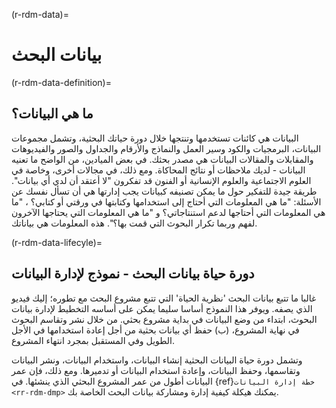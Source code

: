 (r-rdm-data)=
# بيانات البحث

(r-rdm-data-definition)=
## ما هي البيانات؟

البيانات هي كائنات تستخدمها وتنتجها خلال دورة حياتك البحثية، وتشمل مجموعات البيانات، البرمجيات والكود وسير العمل والنماذج والأرقام والجداول والصور والفيديوهات والمقابلات والمقالات البيانات هي مصدر بحثك. في بعض الميادين، من الواضح ما تعنيه البيانات - لديك ملاحظات أو نتائج المحاكاة. ومع ذلك، في مجالات أخرى، وخاصة في العلوم الاجتماعية والعلوم الإنسانية أو الفنون قد تفكرون "لا أعتقد أن لدي أي بيانات". طريقة جيدة للتفكير حول ما يمكن تصنيفه كبيانات يجب إدارتها هي أن تسأل نفسك عن الأسئلة: "ما هي المعلومات التي أحتاج إلى استخدامها وكتابتها في ورقتي أو كتابي؟ ، "ما هي المعلومات التي أحتاجها لدعم استنتاجاتي؟ و "ما هي المعلومات التي يحتاجها الآخرون لفهم وربما تكرار البحوث التي قمت بها؟". هذه المعلومات هي بياناتك.

(r-rdm-data-lifecyle)=
## دورة حياة بيانات البحث - نموذج لإدارة البيانات

غالبا ما تتبع بيانات البحث 'نظرية الحياة' التي تتبع مشروع البحث مع تطوره؛ إليك فيديو [](https://www.youtube.com/watch?v=-wjFMMQD3UA) الذي يصفه. ويوفر هذا النموذج أساسا سليما يمكن على أساسه التخطيط لإدارة بيانات البحوث، ابتداء من وضع البيانات في بداية مشروع بحثي. من خلال نشر وتقاسم البحوث في نهاية المشروع، (ب) حفظ أي بيانات بحثية من أجل إعادة استخدامها في الأجل الطويل وفي المستقبل بمجرد انتهاء المشروع.

وتشمل دورة حياة البيانات البحثية إنشاء البيانات، واستخدام البيانات، ونشر البيانات وتقاسمها، وحفظ البيانات، وإعادة استخدام البيانات أو تدميرها. ومع ذلك، فإن عمر البيانات أطول من عمر المشروع البحثي الذي ينشئها. في  {ref}`خطة إدارة البيانات <rr-rdm-dmp>` يمكنك هيكلة كيفية إدارة ومشاركة بيانات البحث الخاصة بك.
